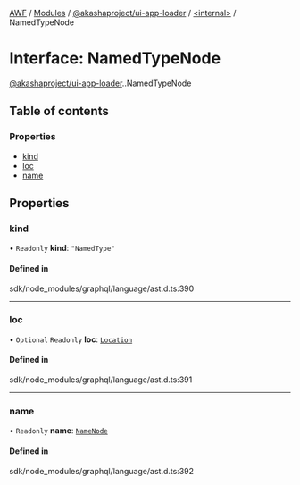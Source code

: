 [AWF](../README.md) / [Modules](../modules.md) / [@akashaproject/ui-app-loader](../modules/akashaproject_ui_app_loader.md) / [<internal\>](../modules/akashaproject_ui_app_loader._internal_.md) / NamedTypeNode

# Interface: NamedTypeNode

[@akashaproject/ui-app-loader](../modules/akashaproject_ui_app_loader.md).[<internal>](../modules/akashaproject_ui_app_loader._internal_.md).NamedTypeNode

## Table of contents

### Properties

- [kind](akashaproject_ui_app_loader._internal_.NamedTypeNode.md#kind)
- [loc](akashaproject_ui_app_loader._internal_.NamedTypeNode.md#loc)
- [name](akashaproject_ui_app_loader._internal_.NamedTypeNode.md#name)

## Properties

### kind

• `Readonly` **kind**: ``"NamedType"``

#### Defined in

sdk/node_modules/graphql/language/ast.d.ts:390

___

### loc

• `Optional` `Readonly` **loc**: [`Location`](../classes/akashaproject_ui_app_loader._internal_.Location.md)

#### Defined in

sdk/node_modules/graphql/language/ast.d.ts:391

___

### name

• `Readonly` **name**: [`NameNode`](akashaproject_ui_app_loader._internal_.NameNode.md)

#### Defined in

sdk/node_modules/graphql/language/ast.d.ts:392
